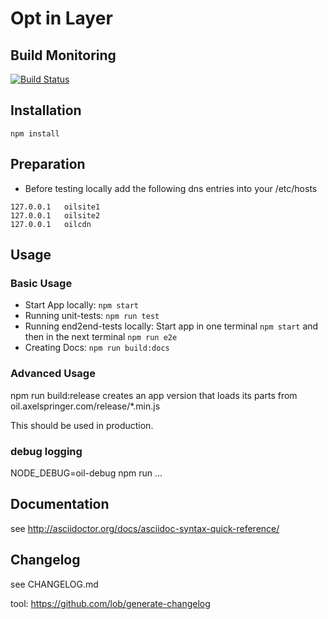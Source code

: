 # Opt in Layer

## Build Monitoring
[![Build Status](https://jenkins.ipool.asideas.de/buildStatus/icon?job=OIL-build)](https://jenkins.ipool.asideas.de/job/OIL-build/)

## Installation

```
npm install
```

## Preparation

* Before testing locally add the following dns entries into your /etc/hosts
```
127.0.0.1	oilsite1
127.0.0.1	oilsite2
127.0.0.1	oilcdn
```

## Usage

### Basic Usage

* Start App locally: `npm start`
* Running unit-tests: `npm run test`
* Running end2end-tests locally: Start app in one terminal `npm start` and then in the next terminal `npm run e2e`
* Creating Docs: `npm run build:docs`

### Advanced Usage
npm run build:release creates an app version that loads its parts
from oil.axelspringer.com/release/*.min.js

This should be used in production.

### debug logging

NODE_DEBUG=oil-debug npm run ...


## Documentation

see http://asciidoctor.org/docs/asciidoc-syntax-quick-reference/


## Changelog

see CHANGELOG.md

tool: https://github.com/lob/generate-changelog
